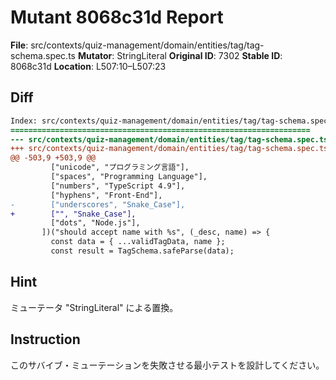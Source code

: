 # Mutant 8068c31d Report

**File**: src/contexts/quiz-management/domain/entities/tag/tag-schema.spec.ts
**Mutator**: StringLiteral
**Original ID**: 7302
**Stable ID**: 8068c31d
**Location**: L507:10–L507:23

## Diff

```diff
Index: src/contexts/quiz-management/domain/entities/tag/tag-schema.spec.ts
===================================================================
--- src/contexts/quiz-management/domain/entities/tag/tag-schema.spec.ts	original
+++ src/contexts/quiz-management/domain/entities/tag/tag-schema.spec.ts	mutated #7302
@@ -503,9 +503,9 @@
         ["unicode", "プログラミング言語"],
         ["spaces", "Programming Language"],
         ["numbers", "TypeScript 4.9"],
         ["hyphens", "Front-End"],
-        ["underscores", "Snake_Case"],
+        ["", "Snake_Case"],
         ["dots", "Node.js"],
       ])("should accept name with %s", (_desc, name) => {
         const data = { ...validTagData, name };
         const result = TagSchema.safeParse(data);
```

## Hint

ミューテータ "StringLiteral" による置換。

## Instruction

このサバイブ・ミューテーションを失敗させる最小テストを設計してください。

